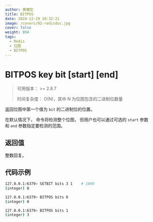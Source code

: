 ```yaml
---
author: 黄健宏
title: BITPOS
date: 2024-12-29 10:32:21
image: /covers/02-redisdoc.jpg
cover: false
weight: 804
tags:
  - Redis
  - 位图
  - BITPOS
---
```


# BITPOS key bit [start] [end]

> 可用版本： >= 2.8.7
> 
> 时间复杂度： O(N)，其中 N 为位图包含的二进制位数量

返回位图中第一个值为 `bit` 的二进制位的位置。

在默认情况下， 命令将检测整个位图， 但用户也可以通过可选的 `start` 参数和 `end` 参数指定要检测的范围。

## 返回值

整数回复。

## 代码示例

```bash
127.0.0.1:6379> SETBIT bits 3 1    # 1000
(integer) 0

127.0.0.1:6379> BITPOS bits 0
(integer) 0

127.0.0.1:6379> BITPOS bits 1
(integer) 3
```
